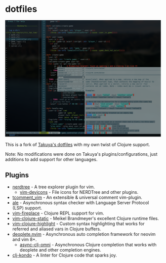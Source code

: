 # dotfiles

![cover](./images/sample.png)


This is a fork of [Takuya's dotfiles](https://github.com/craftzdog/dotfiles-public) with my own twist of Clojure support.

Note: No modifications were done on Takuya's plugins/configurations, just additions to add support for other languages.

## Plugins
- [nerdtree](https://github.com/preservim/nerdtree) - A tree explorer plugin for vim.
   - [vim-devicons](https://github.com/ryanoasis/vim-devicons) - File icons for NERDTree and other plugins.
- [tcomment_vim](https://github.com/tomtom/tcomment_vim) - An extensible & universal comment vim-plugin.
- [ale](https://github.com/dense-analysis/ale) - Asynchronous syntax checker with Language Server Protocol (LSP) support.
- [vim-fireplace](https://github.com/tpope/vim-fireplace) - Clojure REPL support for vim.
- [vim-clojure-static](https://github.com/guns/vim-clojure-static) - Meikel Brandmeyer's excellent Clojure runtime files.
- [vim-clojure-highlight](https://github.com/guns/vim-clojure-highlight) - Custom syntax highlighting that works for referred and aliased vars in Clojure buffers.
- [deoplete.nvim](https://github.com/Shougo/deoplete.nvim) - Asynchronous auto completion framework for neovim and vim 8+.
   - [async-clj-omni](https://github.com/clojure-vim/async-clj-omni) - Asynchronous Clojure completion that works with deoplete and other completion engines.
- [clj-kondo](https://github.com/clj-kondo/clj-kondo) - A linter for Clojure code that sparks joy.
